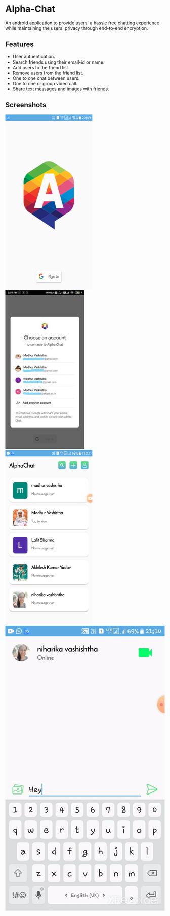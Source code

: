 # Alpha-Chat

An android application to provide users' a hassle free chatting experience while maintaining the
users' privacy through end-to-end encryption.

## Features
* User authentication.
* Search friends using their email-id or name.
* Add users to the friend list.
* Remove users from the friend list.
* One to one chat between users.
* One to one or group video call.
* Share text messages and images with friends.

## Screenshots
![Splash Screen](/Images/2.png)
![Login](/Images/1.jpg)
![Friend List](/Images/3.png)
![Chat](/Images/Alphachat.gif)


